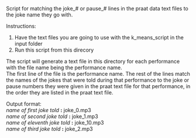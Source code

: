 Script for matching the joke\_# or pause\_# lines in the praat data text files to the joke name they go with.

Instructions:
1) Have the text files you are going to use with the k_means_script in the input folder
2) Run this script from this direcory

The script will generate a text file in this directory for each performance with the file name being the performance name.\
The first line of the file is the performance name. The rest of the lines match the names of the jokes that were told during that performance to the joke or pause numbers they were given in the praat text file for that performance, in the order they are listed in the praat text file.

Output format:\
*name of first joke told* **:** joke\_0.mp3\
*name of second joke told* **:** joke\_1.mp3\
*name of eleventh joke told* **:** joke\_10.mp3\
*name of third joke told* **:** joke\_2.mp3
